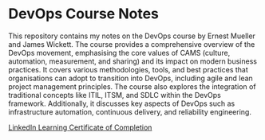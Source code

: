 <!-- # devops-foundation-notes
My Notes for the LinkedIn DevOps Foundations Course By: Ernest Mueller and James Wickett
 -->
# DevOps Course Notes

This repository contains my notes on the DevOps course by Ernest Mueller and James Wickett. The course provides a comprehensive overview of the DevOps movement, emphasising the core values of CAMS (culture, automation, measurement, and sharing) and its impact on modern business practices. It covers various methodologies, tools, and best practices that organisations can adopt to transition into DevOps, including agile and lean project management principles. The course also explores the integration of traditional concepts like ITIL, ITSM, and SDLC within the DevOps framework. Additionally, it discusses key aspects of DevOps such as infrastructure automation, continuous delivery, and reliability engineering.

[LinkedIn Learning Certificate of Completion](https://www.linkedin.com/learning/certificates/a355247dd91bf35fe2afaf9cb78235546c837e4b0d963a25d9c1e6fadc3ae8d3)
